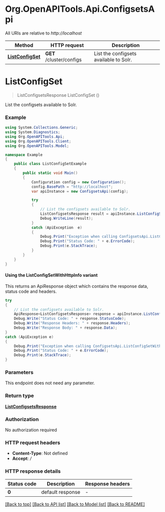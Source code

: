 # Org.OpenAPITools.Api.ConfigsetsApi

All URIs are relative to *http://localhost*

| Method | HTTP request | Description |
|--------|--------------|-------------|
| [**ListConfigSet**](ConfigsetsApi.md#listconfigset) | **GET** /cluster/configs | List the configsets available to Solr. |

<a id="listconfigset"></a>
# **ListConfigSet**
> ListConfigsetsResponse ListConfigSet ()

List the configsets available to Solr.

### Example
```csharp
using System.Collections.Generic;
using System.Diagnostics;
using Org.OpenAPITools.Api;
using Org.OpenAPITools.Client;
using Org.OpenAPITools.Model;

namespace Example
{
    public class ListConfigSetExample
    {
        public static void Main()
        {
            Configuration config = new Configuration();
            config.BasePath = "http://localhost";
            var apiInstance = new ConfigsetsApi(config);

            try
            {
                // List the configsets available to Solr.
                ListConfigsetsResponse result = apiInstance.ListConfigSet();
                Debug.WriteLine(result);
            }
            catch (ApiException  e)
            {
                Debug.Print("Exception when calling ConfigsetsApi.ListConfigSet: " + e.Message);
                Debug.Print("Status Code: " + e.ErrorCode);
                Debug.Print(e.StackTrace);
            }
        }
    }
}
```

#### Using the ListConfigSetWithHttpInfo variant
This returns an ApiResponse object which contains the response data, status code and headers.

```csharp
try
{
    // List the configsets available to Solr.
    ApiResponse<ListConfigsetsResponse> response = apiInstance.ListConfigSetWithHttpInfo();
    Debug.Write("Status Code: " + response.StatusCode);
    Debug.Write("Response Headers: " + response.Headers);
    Debug.Write("Response Body: " + response.Data);
}
catch (ApiException e)
{
    Debug.Print("Exception when calling ConfigsetsApi.ListConfigSetWithHttpInfo: " + e.Message);
    Debug.Print("Status Code: " + e.ErrorCode);
    Debug.Print(e.StackTrace);
}
```

### Parameters
This endpoint does not need any parameter.
### Return type

[**ListConfigsetsResponse**](ListConfigsetsResponse.md)

### Authorization

No authorization required

### HTTP request headers

 - **Content-Type**: Not defined
 - **Accept**: */*


### HTTP response details
| Status code | Description | Response headers |
|-------------|-------------|------------------|
| **0** | default response |  -  |

[[Back to top]](#) [[Back to API list]](../../README.md#documentation-for-api-endpoints) [[Back to Model list]](../../README.md#documentation-for-models) [[Back to README]](../../README.md)

